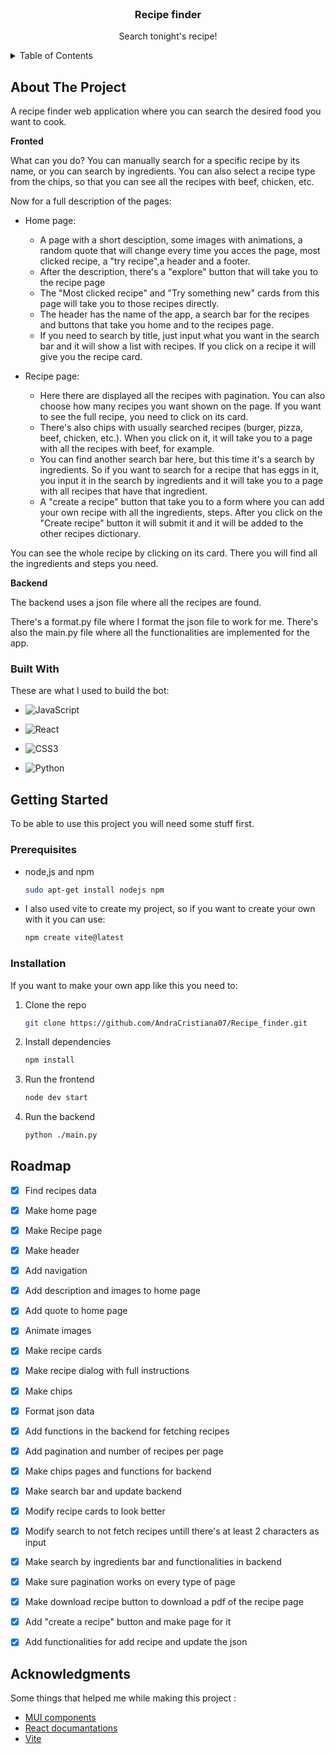 
<!-- PROJECT LOGO -->
<br />
<div align="center">

  <h3 align="center">Recipe finder </h3>

  <p align="center">
    Search tonight's recipe!
    <br />
   
  </p>
</div>



<!-- TABLE OF CONTENTS -->
<details>
  <summary>Table of Contents</summary>
  <ol>
    <li>
      <a href="#about-the-project">About The Project</a>
      <ul>
        <li><a href="#built-with">Built With</a></li>
      </ul>
    </li>
    <li>
      <a href="#getting-started">Getting Started</a>
      <ul>
        <li><a href="#prerequisites">Prerequisites</a></li>
         <li><a href="#installation">Installation</a></li>
      </ul>
    </li>
    <li><a href="#roadmap">Roadmap</a></li>
    <li><a href="#acknowledgments">Acknoledgments</a></li>
    
    
  </ol>
</details>



<!-- ABOUT THE PROJECT -->
## About The Project

A recipe finder web application where you can search the desired food you want to cook. 

**Fronted**

What can you do? You can manually search for a specific recipe by its name, or you can search by ingredients. You can also select a recipe type from the chips, so that you can see all the recipes with beef, chicken, etc.

Now for a full description of the pages:

* Home page: 
    * A page with a short desciption, some images with animations, a random quote that will change every time you acces the page, most clicked recipe, a "try recipe",a header and a footer.
    * After the description, there's a "explore" button that will take you to the recipe page
    * The "Most clicked recipe" and "Try something new" cards from this page will take you to those recipes directly.
    * The header has the name of the app, a search bar for the recipes and buttons that take you home and to the recipes page.
    * If you need to search by title, just input what you want in the search bar and it will show a list with recipes. If you click on a recipe it will give you the recipe card.

* Recipe page: 
    * Here there are displayed all the recipes with pagination. You can also choose how many recipes you want shown on the page. If you want to see the full recipe, you need to click on its card.
    * There's also chips with usually searched recipes (burger, pizza, beef, chicken, etc.). When you click on it, it will take you to a page with all the recipes with beef, for example. 
    * You can find another search bar here, but this time it's a search by ingredients. So if you want to search for a recipe that has eggs in it, you input it in the search by ingredients and it will take you to a page with all recipes that have that ingredient.
    * A "create a recipe" button that take you to a form where you can add your own recipe with all the ingredients, steps. After you click on the "Create recipe" button it will submit it and it will be added to the other recipes dictionary.

You can see the whole recipe by clicking on its card. There you will find all the ingredients and steps you need.

**Backend**

The backend uses a json file where all the recipes are found.

There's a format.py file where I format the json file to work for me.
There's also the main.py file where all the functionalities are implemented for the app.


### Built With

These are what I used to build the bot:

* ![JavaScript](https://img.shields.io/badge/JavaScript%20-%23F7DF1E.svg?style=for-the-badge&logo=javascript&logoColor=black)
 
*  ![React](https://img.shields.io/badge/react-%2320232a.svg?style=for-the-badge&logo=react&logoColor=%2361DAFB)
    
*  ![CSS3](https://img.shields.io/badge/CSS%20-%231572B6.svg?style=for-the-badge&logo=css3&logoColor=white)
*  ![Python](https://img.shields.io/badge/Python%20-%2314354C.svg?style=for-the-badge&logo=python&logoColor=white)
   


<!-- GETTING STARTED -->
## Getting Started

To be able to use this project you will need some stuff first.

### Prerequisites

* node,js and npm
  ```sh
  sudo apt-get install nodejs npm
  ```

* I also used vite to create my project, so if you want to create your own with it you can use:
     ```sh
  npm create vite@latest
  ```
### Installation

If you want to make your own app like this you need to:

1. Clone the repo
   ```sh
   git clone https://github.com/AndraCristiana07/Recipe_finder.git
   ```
2. Install dependencies
   ```sh
   npm install
   ```
3. Run the frontend
   ```sh
   node dev start
   ```
4. Run the backend
    ```sh
   python ./main.py
   ```


<!-- ROADMAP -->
## Roadmap

- [x] Find recipes data
- [x] Make home page
- [x] Make Recipe page
- [x] Make header
- [x] Add navigation
- [x] Add description and images to home page
- [x] Add quote to home page
- [x] Animate images
- [x] Make recipe cards
- [x] Make recipe dialog with full instructions
- [x] Make chips 
- [x] Format json data
- [x] Add functions in the backend for fetching recipes
- [x] Add pagination and number of recipes per page
- [x] Make chips pages and functions for backend
- [x] Make search bar and update backend 
- [x] Modify recipe cards to look better
- [x] Modify search to not fetch recipes untill there's at least 2 characters as input
- [x] Make search by ingredients bar and functionalities in backend
- [x] Make sure pagination works on every type of page
- [x] Make download recipe button to download a pdf of the recipe page
- [x] Add "create a recipe" button and make page for it
- [x] Add functionalities for add recipe and update the json


<!-- ACKNOWLEDGMENTS -->
## Acknowledgments

Some things that helped me while making this project :
* [MUI components](https://mui.com/)
* [React documantations](https://legacy.reactjs.org/docs/getting-started.html)
* [Vite](https://vitejs.dev/)




